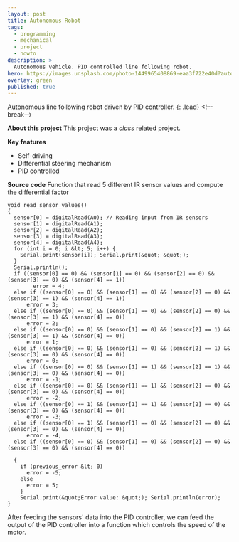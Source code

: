 ```yaml
---
layout: post
title: Autonomous Robot
tags:
  - programming
  - mechanical
  - project
  - howto
description: >
  Autonomous vehicle. PID controlled line following robot.
hero: https://images.unsplash.com/photo-1449965408869-eaa3f722e40d?auto=format&fit=crop&w=1350&q=60&ixid=dW5zcGxhc2guY29tOzs7Ozs%3D
overlay: green
published: true
---
```

Autonomous line following robot driven by PID controller.
{: .lead}
<!–-break-–>

**About this project**
This project was a *class* related project.

**Key features**
* Self-driving
* Differential steering mechanism
* PID controlled

**Source code**
Function that read 5 different IR sensor values and compute the differential factor
```
void read_sensor_values()
{
  sensor[0] = digitalRead(A0); // Reading input from IR sensors
  sensor[1] = digitalRead(A1);
  sensor[2] = digitalRead(A2);
  sensor[3] = digitalRead(A3);
  sensor[4] = digitalRead(A4);
  for (int i = 0; i &lt; 5; i++) {
    Serial.print(sensor[i]); Serial.print(&quot; &quot;);
  }
  Serial.println();
  if ((sensor[0] == 0) && (sensor[1] == 0) && (sensor[2] == 0) && (sensor[3] == 0) && (sensor[4] == 1))
        error = 4;
  else if ((sensor[0] == 0) && (sensor[1] == 0) && (sensor[2] == 0) && (sensor[3] == 1) && (sensor[4] == 1))
      error = 3;
  else if ((sensor[0] == 0) && (sensor[1] == 0) && (sensor[2] == 0) && (sensor[3] == 1) && (sensor[4] == 0))
      error = 2;
  else if ((sensor[0] == 0) && (sensor[1] == 0) && (sensor[2] == 1) && (sensor[3] == 1) && (sensor[4] == 0))
      error = 1;
  else if ((sensor[0] == 0) && (sensor[1] == 0) && (sensor[2] == 1) && (sensor[3] == 0) && (sensor[4] == 0))
      error = 0;
  else if ((sensor[0] == 0) && (sensor[1] == 1) && (sensor[2] == 1) && (sensor[3] == 0) && (sensor[4] == 0))
      error = -1;
  else if ((sensor[0] == 0) && (sensor[1] == 1) && (sensor[2] == 0) && (sensor[3] == 0) && (sensor[4] == 0))
      error = -2;
  else if ((sensor[0] == 1) && (sensor[1] == 1) && (sensor[2] == 0) && (sensor[3] == 0) && (sensor[4] == 0))
      error = -3;
  else if ((sensor[0] == 1) && (sensor[1] == 0) && (sensor[2] == 0) && (sensor[3] == 0) && (sensor[4] == 0))
      error = -4;
  else if ((sensor[0] == 0) && (sensor[1] == 0) && (sensor[2] == 0) && (sensor[3] == 0) && (sensor[4] == 0))

  {
    if (previous_error &lt; 0)
      error = -5;
    else
      error = 5;
    }
    Serial.print(&quot;Error value: &quot;); Serial.println(error);
}
```

After feeding the sensors' data into the PID controller, we can feed the output of the PID controller into a function which controls the speed of the motor.
